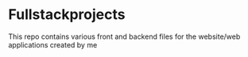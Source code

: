 # Fullstackprojects
This repo contains various front and backend files for the website/web applications created by me
